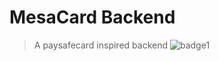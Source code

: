 # MesaCard Backend
> A paysafecard inspired backend
![badge1](https://img.shields.io/badge/Production%20Ready-8A2BE2)
